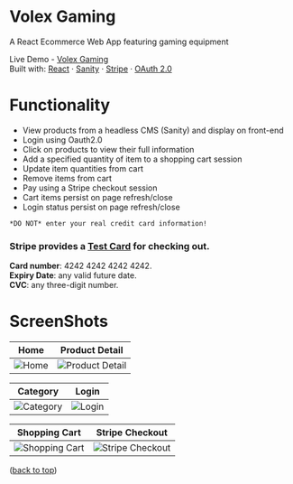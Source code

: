 # Volex Gaming
A React Ecommerce Web App featuring gaming equipment  

Live Demo - [Volex Gaming](https://volex-gaming.vercel.app/)  
Built with: [React](https://reactjs.org/) · [Sanity](https://www.sanity.io/) · [Stripe](https://stripe.com/en-gb-ca) · [OAuth 2.0](https://oauth.net/2/)


# Functionality

- View products from a headless CMS (Sanity) and display on front-end
- Login using Oauth2.0 
- Click on products to view their full information
- Add a specified quantity of item to a shopping cart session
- Update item quantities from cart
- Remove items from cart
- Pay using a Stripe checkout session
- Cart items persist on page refresh/close
- Login status persist on page refresh/close
```
*DO NOT* enter your real credit card information!  
```
### Stripe provides a [Test Card](https://stripe.com/docs/testing#use-test-cards) for checking out.  

**Card number**: 4242 4242 4242 4242.  
**Expiry Date**: any valid future date.  
**CVC**: any three-digit number.  

# ScreenShots

|Home|Product Detail|
|---|---|
|![Home](https://user-images.githubusercontent.com/60535510/191824026-753a2bbb-eedf-4610-9f07-c6c18e5b354a.png)|![Product Detail](https://user-images.githubusercontent.com/60535510/191824175-7a44992c-fe01-42f7-8a5f-3771c7681143.png)|

|Category|Login|
|---|---|
|![Category](https://user-images.githubusercontent.com/60535510/191824099-060d0c04-eb02-40ee-94c6-4fa6c572314e.png)|![Login](https://user-images.githubusercontent.com/60535510/191824148-05f56133-379c-4dcc-b843-95098450f9df.png)|

|Shopping Cart|Stripe Checkout|
|---|---|
|![Shopping Cart](https://user-images.githubusercontent.com/60535510/191824251-a5906ce7-fbc9-453d-9bdd-51409ee10eb9.png)|![Stripe Checkout](https://user-images.githubusercontent.com/60535510/191824290-e6644592-404e-4224-8a37-0e1ea4843083.png)|

([back to top](#volex-gaming))
